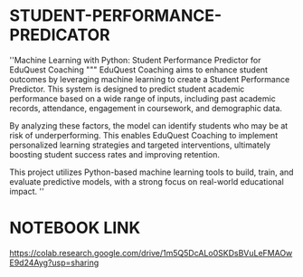 # STUDENT-PERFORMANCE-PREDICATOR
''Machine Learning with Python: Student Performance Predictor for EduQuest Coaching
""" EduQuest Coaching aims to enhance student outcomes by leveraging machine learning to create a Student Performance Predictor. This system is designed to predict student academic performance based on a wide range of inputs, including past academic records, attendance, engagement in coursework, and demographic data.

By analyzing these factors, the model can identify students who may be at risk of underperforming. This enables EduQuest Coaching to implement personalized learning strategies and targeted interventions, ultimately boosting student success rates and improving retention.

This project utilizes Python-based machine learning tools to build, train, and evaluate predictive models, with a strong focus on real-world educational impact. ''
 # NOTEBOOK LINK
https://colab.research.google.com/drive/1m5Q5DcALo0SKDsBVuLeFMAOwE9d24Ayg?usp=sharing
